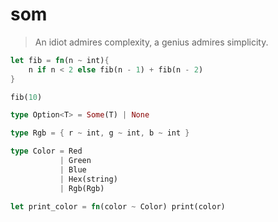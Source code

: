 # som

> An idiot admires complexity, a genius admires simplicity.

```rust
let fib = fn(n ~ int){
    n if n < 2 else fib(n - 1) + fib(n - 2)
}

fib(10)
```

```rust
type Option<T> = Some(T) | None

type Rgb = { r ~ int, g ~ int, b ~ int }

type Color = Red 
           | Green 
           | Blue 
           | Hex(string) 
           | Rgb(Rgb)

let print_color = fn(color ~ Color) print(color)
```
